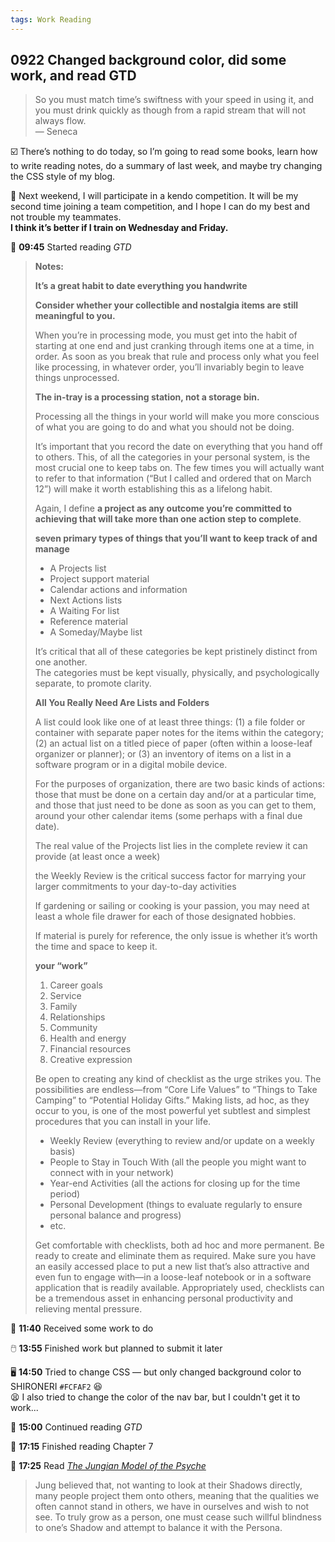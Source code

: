 ```yaml
---
tags: Work Reading
---
```


## 0922 Changed background color, did some work, and read GTD

>So you must match time’s swiftness with your speed in using it, and you must drink quickly as though from a rapid stream that will not always flow.  
>— Seneca

☑️ There’s nothing to do today, so I’m going to read some books, learn how to write reading notes, do a summary of last week, and maybe try changing the CSS style of my blog.

💭 Next weekend, I will participate in a kendo competition. It will be my second time joining a team competition, and I hope I can do my best and not trouble my teammates.  
**I think it’s better if I train on Wednesday and Friday.**

📖 **09:45** Started reading *GTD*

>**Notes:**
>
>**It’s a great habit to date everything you handwrite**
>
>**Consider whether your collectible and nostalgia items are still meaningful to you.**
>
> When you’re in processing mode, you must get into the habit of starting at one end and just cranking through items one at a time, in order.
>As soon as you break that rule and process only what you feel like processing, in whatever order, you’ll invariably begin to leave things unprocessed.
>
>**The in-tray is a processing station, not a storage bin.**
>
>Processing all the things in your world will make you more conscious of what you are going to do and what you should not be doing.
>
>It’s important that you record the date on everything that you hand off to others. This, of all the categories in your personal system, is the most crucial one to keep tabs on.
>The few times you will actually want to refer to that information (“But I called and ordered that on March 12”) will make it worth establishing this as a lifelong habit.
>
>Again, I define **a project as any outcome you’re committed to achieving that will take more than one action step to complete**.
>
>**seven primary types of things that you’ll want to keep track of and manage**  
>- A Projects list
>- Project support material
>- Calendar actions and information
>- Next Actions lists
>- A Waiting For list
>- Reference material
>- A Someday/Maybe list
>
>It’s critical that all of these categories be kept pristinely distinct from one another.   
>The categories must be kept visually, physically, and psychologically separate, to promote clarity.
>
>**All You Really Need Are Lists and Folders**
>
> A list could look like one of at least three things: (1) a file folder or container with separate paper notes for the items within the category;
>(2) an actual list on a titled piece of paper (often within a loose-leaf organizer or planner); or (3) an inventory of items on a list in a software program or in a digital mobile device.
>
>For the purposes of organization, there are two basic kinds of actions:
>those that must be done on a certain day and/or at a particular time,
>and those that just need to be done as soon as you can get to them, around your other calendar items (some perhaps with a final due date).
>
>The real value of the Projects list lies in the complete review it can provide (at least once a week)
>
>the Weekly Review is the critical success factor for marrying your larger commitments to your day-to-day activities
>
>If gardening or sailing or cooking is your passion, you may need at least a whole file drawer for each of those designated hobbies.
>
>If material is purely for reference, the only issue is whether it’s worth the time and space to keep it.
>
>**your “work”** 
>1. Career goals
>2. Service
>3. Family
>4. Relationships
>5. Community
>6. Health and energy
>7. Financial resources
>8. Creative expression
>
>Be open to creating any kind of checklist as the urge strikes you. The possibilities are endless—from “Core Life Values” to “Things to Take Camping” to “Potential Holiday Gifts.”
>Making lists, ad hoc, as they occur to you, is one of the most powerful yet subtlest and simplest procedures that you can install in your life.  
>- Weekly Review (everything to review and/or update on a weekly basis)
>- People to Stay in Touch With (all the people you might want to connect with in your network)
>- Year-end Activities (all the actions for closing up for the time period)
>- Personal Development (things to evaluate regularly to ensure personal balance and progress)
>- etc.
>
>Get comfortable with checklists, both ad hoc and more permanent. Be ready to create and eliminate them as required.
>Make sure you have an easily accessed place to put a new list that’s also attractive and even fun to engage with—in a loose-leaf notebook or in a software application that is readily available.
>Appropriately used, checklists can be a tremendous asset in enhancing personal productivity and relieving mental pressure.


📧 **11:40** Received some work to do

🖱️ **13:55** Finished work but planned to submit it later

🖥️ **14:50** Tried to change CSS — but only changed background color to SHIRONERI `#FCFAF2` 😆  
😫 I also tried to change the color of the nav bar, but I couldn't get it to work...  

📖 **15:00** Continued reading *GTD*

📖 **17:15** Finished reading Chapter 7

📰 **17:25** Read [*The Jungian Model of the Psyche*](https://journalpsyche.org/jungian-model-psyche/?ref=DenseDiscovery-354)

>Jung believed that, not wanting to look at their Shadows directly, many people project them onto others, meaning that the qualities we often cannot stand in others, we have in ourselves and wish to not see.
>To truly grow as a person, one must cease such willful blindness to one’s Shadow and attempt to balance it with the Persona.



